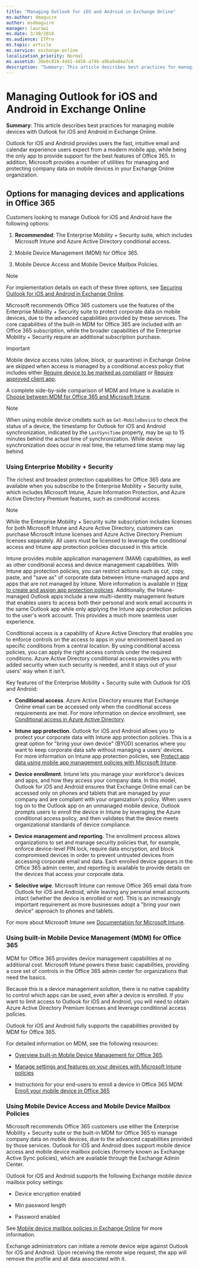 ```yaml
---
title: "Managing Outlook for iOS and Android in Exchange Online"
ms.author: dmaguire
author: msdmaguire
manager: laurawi
ms.date: 3/30/2018
ms.audience: ITPro
ms.topic: article
ms.service: exchange-online
localization_priority: Normal
ms.assetid: 30e8c819-4d41-4458-a746-a9ba9a84a7c0
description: "Summary: This article describes best practices for managing mobile devices with Outlook for iOS and Android in Exchange Online."
---
```


# Managing Outlook for iOS and Android in Exchange Online

 **Summary**: This article describes best practices for managing mobile devices with Outlook for iOS and Android in Exchange Online.
  
Outlook for iOS and Android provides users the fast, intuitive email and calendar experience users expect from a modern mobile app, while being the only app to provide support for the best features of Office 365. In addition, Microsoft provides a number of utilities for managing and protecting company data on mobile devices in your Exchange Online organization.
  
## Options for managing devices and applications in Office 365

Customers looking to manage Outlook for iOS and Android have the following options: 
  
1. **Recommended**: The Enterprise Mobility + Security suite, which includes Microsoft Intune and Azure Active Directory conditional access.
    
2. Mobile Device Management (MDM) for Office 365.
    
3. Mobile Device Access and Mobile Device Mailbox Policies.
    
> [!NOTE]
> For implementation details on each of these three options, see [Securing Outlook for iOS and Android in Exchange Online](secure-outlook-for-ios-and-android.md). 
  
Microsoft recommends Office 365 customers use the features of the Enterprise Mobility + Security suite to protect corporate data on mobile devices, due to the advanced capabilities provided by these services. The core capabilities of the built-in MDM for Office 365 are included with an Office 365 subscription, while the broader capabilities of the Enterprise Mobility + Security require an additional subscription purchase.
  
> [!IMPORTANT]
> Mobile device access rules (allow, block, or quarantine) in Exchange Online are skipped when access is managed by a conditional access policy that includes either [Require device to be marked as compliant](https://docs.microsoft.com/azure/active-directory/active-directory-conditional-access-policy-connected-applications) or [Require approved client app](https://docs.microsoft.com/azure/active-directory/active-directory-conditional-access-technical-reference). 
  
A complete side-by-side comparison of MDM and Intune is available in [Choose between MDM for Office 365 and Microsoft Intune](https://support.office.com/en-US/article/Choose-between-MDM-for-Office-365-and-Microsoft-Intune-c93d9ab9-efb2-4349-9b93-30c30562ee22).
  
> [!NOTE]
> When using mobile device cmdlets such as  `Get-MobileDevice` to check the status of a device, the timestamp for Outlook for iOS and Android synchronization, indicated by the  `LastSyncTime` property, may be up to 15 minutes behind the actual time of synchronization. While device synchronization does occur in real time, the returned time stamp may lag behind. 
  
### Using Enterprise Mobility + Security

The richest and broadest protection capabilities for Office 365 data are available when you subscribe to the Enterprise Mobility + Security suite, which includes Microsoft Intune, Azure Information Protection, and Azure Active Directory Premium features, such as conditional access.
  
> [!NOTE]
> While the Enterprise Mobility + Security suite subscription includes licenses for both Microsoft Intune and Azure Active Directory, customers can purchase Microsoft Intune licenses and Azure Active Directory Premium licenses separately. All users must be licensed to leverage the conditional access and Intune app protection policies discussed in this article. 
  
Intune provides mobile application management (MAM) capabilities, as well as other conditional access and device management capabilities. With Intune app protection policies, you can restrict actions such as cut, copy, paste, and "save as" of corporate data between Intune-managed apps and apps that are not managed by Intune. More information is available in [How to create and assign app protection policies](https://docs.microsoft.com/intune/app-protection-policies). Additionally, the Intune-managed Outlook apps include a new multi-identity management feature that enables users to access both their personal and work email accounts in the same Outlook app while only applying the Intune app protection policies to the user's work account. This provides a much more seamless user experience.
  
Conditional access is a capability of Azure Active Directory that enables you to enforce controls on the access to apps in your environment based on specific conditions from a central location. By using conditional access policies, you can apply the right access controls under the required conditions. Azure Active Directory conditional access provides you with added security when such security is needed, and it stays out of your users' way when it isn't.
  
Key features of the Enterprise Mobility + Security suite with Outlook for iOS and Android:
  
- **Conditional access**. Azure Active Directory ensures that Exchange Online email can be accessed only when the conditional access requirements are met. For more information on device enrollment, see [Conditional access in Azure Active Directory](https://docs.microsoft.com/azure/active-directory/active-directory-conditional-access-azure-portal).
    
- **Intune app protection**. Outlook for iOS and Android allows you to protect your corporate data with Intune app protection policies. This is a great option for "bring your own device" (BYOD) scenarios where you want to keep corporate data safe without managing a users' devices. For more information on Intune app protection policies, see [Protect app data using mobile app management policies with Microsoft Intune](https://docs.microsoft.com/en-us/intune/deploy-use/protect-app-data-using-mobile-app-management-policies-with-microsoft-intune).
    
- **Device enrollment**. Intune lets you manage your workforce's devices and apps, and how they access your company data. In this model, Outlook for iOS and Android ensures that Exchange Online email can be accessed only on phones and tablets that are managed by your company and are compliant with your organization's policy. When users log on to the Outlook app on an unmanaged mobile device, Outlook prompts users to enroll the device in Intune by leveraging the Azure conditional access policy, and then validates that the device meets organizational standards of device compliance.
    
- **Device management and reporting**. The enrollment process allows organizations to set and manage security policies that, for example, enforce device-level PIN lock, require data encryption, and block compromised devices in order to prevent untrusted devices from accessing corporate email and data. Each enrolled device appears in the Office 365 admin center, and reporting is available to provide details on the devices that access your corporate data.
    
- **Selective wipe**. Microsoft Intune can remove Office 365 email data from Outlook for iOS and Android, while leaving any personal email accounts intact (whether the device is enrolled or not). This is an increasingly important requirement as more businesses adopt a "bring your own device" approach to phones and tablets.
    
 For more about Microsoft Intune see [Documentation for Microsoft Intune](https://docs.microsoft.com/intune/).
  
### Using built-in Mobile Device Management (MDM) for Office 365

MDM for Office 365 provides device management capabilities at no additional cost. Microsoft Intune powers these basic capabilities, providing a core set of controls in the Office 365 admin center for organizations that need the basics.
  
Because this is a device management solution, there is no native capability to control which apps can be used, even after a device is enrolled. If you want to limit access to Outlook for iOS and Android, you will need to obtain Azure Active Directory Premium licenses and leverage conditional access policies.
  
Outlook for iOS and Android fully supports the capabilities provided by MDM for Office 365.
  
For detailed information on MDM, see the following resources:
  
- [Overview built-in Mobile Device Management for Office 365](https://go.microsoft.com/fwlink/p/?LinkId=623837).
    
- [Manage settings and features on your devices with Microsoft Intune policies](https://docs.microsoft.com/en-us/intune/deploy-use/manage-settings-and-features-on-your-devices-with-microsoft-intune-policies)
    
- Instructions for your end-users to enroll a device in Office 365 MDM: [Enroll your mobile device in Office 365](https://support.office.com/en-us/article/Enroll-your-mobile-device-in-Office-365-c8ac722d-dcaf-4135-8345-3e6327f5d3c5)
    
### Using Mobile Device Access and Mobile Device Mailbox Policies

Microsoft recommends Office 365 customers use either the Enterprise Mobility + Security suite or the built-in MDM for Office 365 to manage company data on mobile devices, due to the advanced capabilities provided by those services. Outlook for iOS and Android does support mobile device access and mobile device mailbox policies (formerly known as Exchange Active Sync policies), which are available through the Exchange Admin Center.
  
Outlook for iOS and Android supports the following Exchange mobile device mailbox policy settings:
  
- Device encryption enabled
    
- Min password length
    
- Password enabled
    
See [Mobile device mailbox policies in Exchange Online](../../clients-and-mobile-in-exchange-online/exchange-activesync/mobile-device-mailbox-policies.md) for more information. 
  
Exchange administrators can initiate a remote device wipe against Outlook for iOS and Android. Upon receiving the remote wipe request, the app will remove the profile and all data associated with it.
  

